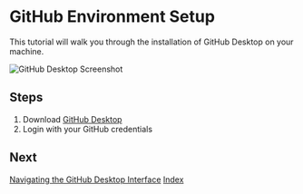 # GitHub Environment Setup

This tutorial will walk you through the installation of GitHub Desktop on your machine.

![GitHub Desktop Screenshot](GitHub_Desktop_Screenshot.JPG)

## Steps

1. Download [GitHub Desktop](desktop.github.com)
2. Login with your GitHub credentials

## Next

[Navigating the GitHub Desktop Interface]()
[Index](index)
